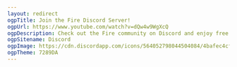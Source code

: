 ```yaml
---
layout: redirect
ogpTitle: Join the Fire Discord Server!
ogpUrl: https://www.youtube.com/watch?v=dQw4w9WgXcQ
ogpDescription: Check out the Fire community on Discord and enjoy free voice and text chat.
ogpSitename: Discord
ogpImage: https://cdn.discordapp.com/icons/564052798044504084/4bafec4cf070f01ddf4a5428947813e6.png?size=512
ogpTheme: 7289DA
---
```

